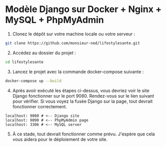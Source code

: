 # Modèle Django sur Docker + Nginx + MySQL + PhpMyAdmin


1. Clonez le dépôt sur votre machine locale ou votre serveur :

  ```bash
  git clone https://github.com/monsieur-ned/lifestylesante.git
  ```

2. Accédez au dossier du projet :

  ```bash
  cd lifestylesante
  ```

3. Lancez le projet avec la commande docker-compose suivante :

  ```bash
  docker-compose up --build
  ```

4. Après avoir exécuté les étapes ci-dessus, vous devriez voir le site Django fonctionner sur le port 9080. Rendez-vous sur le lien suivant pour vérifier. Si vous voyez la fusée Django sur la page, tout devrait fonctionner correctement.

  ```
  localhost: 9080 # <-- Django site
  localhost: 9090 # <-- PhpMyAdmin page
  localhost: 3306 # <-- MySQL server
  ```

5. À ce stade, tout devrait fonctionner comme prévu. J'espère que cela vous aidera pour le déploiement de votre site.
